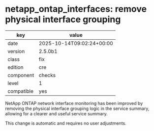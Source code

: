 [//]: # (werk v2)
# netapp_ontap_interfaces: remove physical interface grouping

key        | value
---------- | ---
date       | 2025-10-14T09:02:24+00:00
version    | 2.5.0b1
class      | fix
edition    | cre
component  | checks
level      | 1
compatible | yes

NetApp ONTAP network interface monitoring has been improved
by removing the physical interface grouping logic in the service summary,
allowing for a clearer and useful service summary.

This change is automatic and requires no user adjustments.